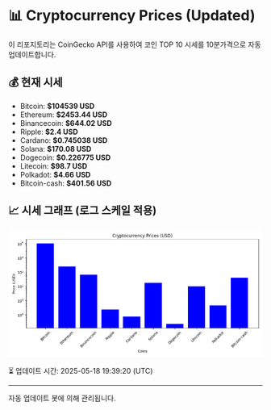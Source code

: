 
# 📊 Cryptocurrency Prices (Updated)

이 리포지토리는 CoinGecko API를 사용하여 코인 TOP 10 시세를 10분가격으로 자동 업데이트합니다.

## 💰 현재 시세
- Bitcoin: **$104539 USD**
- Ethereum: **$2453.44 USD**
- Binancecoin: **$644.02 USD**
- Ripple: **$2.4 USD**
- Cardano: **$0.745038 USD**
- Solana: **$170.08 USD**
- Dogecoin: **$0.226775 USD**
- Litecoin: **$98.7 USD**
- Polkadot: **$4.66 USD**
- Bitcoin-cash: **$401.56 USD**

## 📈 시세 그래프 (로그 스케일 적용)
![Crypto Prices](crypto_prices.png)

⏳ 업데이트 시간: 2025-05-18 19:39:20 (UTC)

---
자동 업데이트 봇에 의해 관리됩니다.
